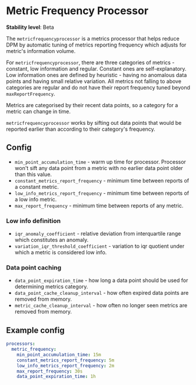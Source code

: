 # Metric Frequency Processor

**Stability level**: Beta

The `metricfrequencyprocessor` is a metrics processor that helps reduce DPM by automatic tuning of metrics reporting
frequency which adjusts for metric's information volume.

For `metricfrequencyprocessor`, there are three categories of metrics - constant, low information and regular. Constant
ones are self-explanatory. Low information ones are defined by heuristic - having no anomalous data points and having
small relative variation. All metrics not falling to above categories are regular and do not have their report frequency
tuned beyond `maxReportFrequency`.

Metrics are categorised by their recent data points, so a category for a metric can change in time.

`metricfrequencyprocessor` works by sifting out data points that would be reported earlier than according to their
category's frequency.

## Config

- `min_point_accumulation_time` - warm up time for processor. Processor won't sift any data point from a metric with no
  earlier data point older than this value.
- `constant_metrics_report_frequency` - minimum time between reports of a constant metric.
- `low_info_metrics_report_frequency` - minimum time between reports of a low info metric.
- `max_report_frequency` - minimum time between reports of any metric.

### Low info definition

- `iqr_anomaly_coefficient` - relative deviation from interquartile range which constitutes an anomaly.
- `variation_iqr_threshold_coefficient` - variation to iqr quotient under which a metric is considered low info.

### Data point caching

- `data_point_expiration_time` - how long a data point should be used for determining metrics category.
- `data_point_cache_cleanup_interval` - how often expired data points are removed from memory.
- `metric_cache_cleanup_interval` - how often no longer seen metrics are removed from memory.

## Example config

```yaml
processors:
  metric_frequency:
    min_point_accumulation_time: 15m
    constant_metrics_report_frequency: 5m
    low_info_metrics_report_frequency: 2m
    max_report_frequency: 30s
    data_point_expiration_time: 1h
```
